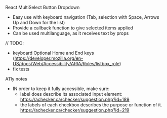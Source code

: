 React MultiSelect Button Dropdown

- Easy use with keyboard navigation (Tab, selection with Space, Arrows Up and Down for the list)
- Provide a callback function to give selected items applied
- Can be used multilanguage, as it receives text by props

// TODO:

- keyboard Optional Home and End keys (https://developer.mozilla.org/en-US/docs/Web/Accessibility/ARIA/Roles/listbox_role)
- fix tests

A11y notes

- IN order to keep it fully accessible, make sure:
  - label does describe its associated input element: https://achecker.ca/checker/suggestion.php?id=189
  - the labels of each checkbox describes the purpose or function of it. https://achecker.ca/checker/suggestion.php?id=219
